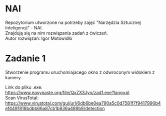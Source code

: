 # NAI
Repozytorium utworzone na potrzeby zajęć "Narzędzia Sztucznej Inteligencji" - NAI.  
Znajdują się na nim rozwiązania zadań z ćwiczeń.  
Autor rozwiązań: Igor Motowidło  

# Zadanie 1
Stworzenie programu uruchomiajacego okno z odwroconym widokiem z kamery.  

  Link do pliku .exe:  
  https://www.easypaste.org/file/QxZX3Jyn/zad1.exe?lang=pl  
  Scan VirusTotal:  
  https://www.virustotal.com/gui/url/6db6be0ea790a5c0d7581f7f9417990b4ef4491818bdbb66a87cb1b836a489b8/detection  
